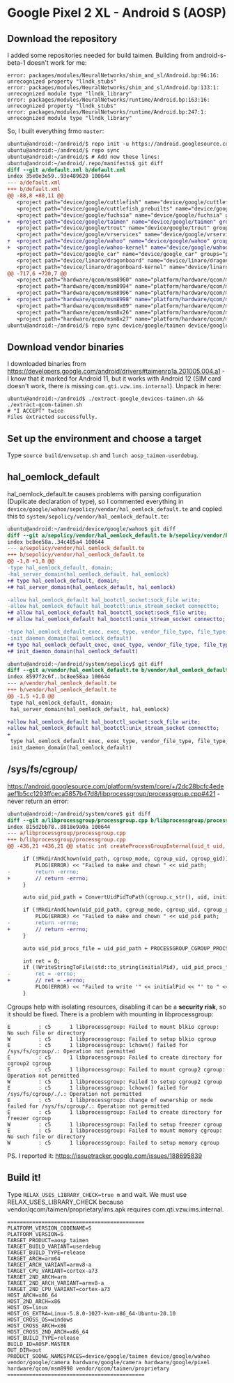 # Google Pixel 2 XL - Android S (AOSP)

## Download the repository
I added some repositories needed for build taimen. Building from android-s-beta-1 doesn't work for me:
```
error: packages/modules/NeuralNetworks/shim_and_sl/Android.bp:96:16: unrecognized property "llndk_stubs"
error: packages/modules/NeuralNetworks/shim_and_sl/Android.bp:133:1: unrecognized module type "llndk_library"
error: packages/modules/NeuralNetworks/runtime/Android.bp:163:16: unrecognized property "llndk_stubs"
error: packages/modules/NeuralNetworks/runtime/Android.bp:247:1: unrecognized module type "llndk_library"
```

So, I built everything frmo `master`:
```diff
ubuntu@android:~/android/$ repo init -u https://android.googlesource.com/platform/manifest
ubuntu@android:~/android/$ repo sync
ubuntu@android:~/android/$ # Add now these lines:
ubuntu@android:~/android/.repo/manifests$ git diff
diff --git a/default.xml b/default.xml
index 35e0e3e59..93e489620 100644
--- a/default.xml
+++ b/default.xml
@@ -88,8 +88,11 @@
   <project path="device/google/cuttlefish" name="device/google/cuttlefish" groups="device,pdk" />
   <project path="device/google/cuttlefish_prebuilts" name="device/google/cuttlefish_prebuilts" groups="device,pdk" clone-depth="1" />
   <project path="device/google/fuchsia" name="device/google/fuchsia" groups="device" />
+  <project path="device/google/taimen" name="device/google/taimen" groups="device,taimen" />
   <project path="device/google/trout" name="device/google/trout" groups="device,trout,gull" />
   <project path="device/google/vrservices" name="device/google/vrservices" groups="pdk" />
+  <project path="device/google/wahoo" name="device/google/wahoo" groups="device,generic_fs,wahoo" />
+  <project path="device/google/wahoo-kernel" name="device/google/wahoo-kernel" groups="device,generic_fs,wahoo" clone-depth="1" />
   <project path="device/google_car" name="device/google_car" groups="pdk" />
   <project path="device/linaro/dragonboard" name="device/linaro/dragonboard" groups="device,dragonboard,pdk" />
   <project path="device/linaro/dragonboard-kernel" name="device/linaro/dragonboard-kernel" groups="device,dragonboard,pdk" clone-depth="1" />
@@ -717,6 +720,7 @@
   <project path="hardware/qcom/msm8960" name="platform/hardware/qcom/msm8960" groups="qcom_msm8960,pdk-qcom" />
   <project path="hardware/qcom/msm8994" name="platform/hardware/qcom/msm8994" groups="qcom_msm8994,pdk-qcom" />
   <project path="hardware/qcom/msm8996" name="platform/hardware/qcom/msm8996" groups="qcom_msm8996,pdk-qcom" />
+  <project path="hardware/qcom/msm8998" name="platform/hardware/qcom/msm8998" groups="qcom_msm8998,pdk-qcom" />
   <project path="hardware/qcom/msm8x09" name="platform/hardware/qcom/msm8x09" groups="qcom_msm8x09" />
   <project path="hardware/qcom/msm8x26" name="platform/hardware/qcom/msm8x26" groups="qcom_msm8x26,pdk-qcom" />
   <project path="hardware/qcom/msm8x27" name="platform/hardware/qcom/msm8x27" groups="qcom_msm8x27,pdk-qcom" />
ubuntu@android:~/android/$ repo sync device/google/taimen device/google/wahoo device/google/wahoo-kernel hardware/qcom/msm8998
```
## Download vendor binaries
I downloaded binaries from https://developers.google.com/android/drivers#taimenrp1a.201005.004.a1 - I know that it marked for Android 11, but it works with Android 12 (SIM card doesn't work, there is missing `com.qti.vzw.ims.internal`). Unpack in here:
```
ubuntu@android:~/android$ ./extract-google_devices-taimen.sh && ./extract-qcom-taimen.sh
# "I ACCEPT" twice
Files extracted successfully.
```
## Set up the environment and choose a target
Type `source build/envsetup.sh` and  `lunch aosp_taimen-userdebug`.

## hal_oemlock_default
hal_oemlock_default.te causes problems with parsing configuration (Duplicate declaration of type), so I commented everything in `device/google/wahoo/sepolicy/vendor/hal_oemlock_default.te` and copied this to `system/sepolicy/vendor/hal_oemlock_default.te`:
```diff
ubuntu@android:~/android/device/google/wahoo$ git diff
diff --git a/sepolicy/vendor/hal_oemlock_default.te b/sepolicy/vendor/hal_oemlock_default.te
index bc8ee58a..34c485a4 100644
--- a/sepolicy/vendor/hal_oemlock_default.te
+++ b/sepolicy/vendor/hal_oemlock_default.te
@@ -1,8 +1,8 @@
-type hal_oemlock_default, domain;
-hal_server_domain(hal_oemlock_default, hal_oemlock)
+# type hal_oemlock_default, domain;
+# hal_server_domain(hal_oemlock_default, hal_oemlock)

-allow hal_oemlock_default hal_bootctl_socket:sock_file write;
-allow hal_oemlock_default hal_bootctl:unix_stream_socket connectto;
+# allow hal_oemlock_default hal_bootctl_socket:sock_file write;
+# allow hal_oemlock_default hal_bootctl:unix_stream_socket connectto;

-type hal_oemlock_default_exec, exec_type, vendor_file_type, file_type;
-init_daemon_domain(hal_oemlock_default)
+# type hal_oemlock_default_exec, exec_type, vendor_file_type, file_type;
+# init_daemon_domain(hal_oemlock_default)
```

```diff
ubuntu@android:~/android/system/sepolicy$ git diff
diff --git a/vendor/hal_oemlock_default.te b/vendor/hal_oemlock_default.te
index 8597f2c6f..bc8ee58aa 100644
--- a/vendor/hal_oemlock_default.te
+++ b/vendor/hal_oemlock_default.te
@@ -1,5 +1,8 @@
 type hal_oemlock_default, domain;
 hal_server_domain(hal_oemlock_default, hal_oemlock)

+allow hal_oemlock_default hal_bootctl_socket:sock_file write;
+allow hal_oemlock_default hal_bootctl:unix_stream_socket connectto;
+
 type hal_oemlock_default_exec, exec_type, vendor_file_type, file_type;
 init_daemon_domain(hal_oemlock_default)
```
## /sys/fs/cgroup/
https://android.googlesource.com/platform/system/core/+/2dc28bcfc4edeaef1b5cc1293ffceca5857b47d8/libprocessgroup/processgroup.cpp#421 - never return an error:
```diff
ubuntu@android:~/android/system/core$ git diff
diff --git a/libprocessgroup/processgroup.cpp b/libprocessgroup/processgroup.cpp
index 815d2bb78..8818e9a0a 100644
--- a/libprocessgroup/processgroup.cpp
+++ b/libprocessgroup/processgroup.cpp
@@ -436,21 +436,21 @@ static int createProcessGroupInternal(uid_t uid, int initialPid, std::string cgr

     if (!MkdirAndChown(uid_path, cgroup_mode, cgroup_uid, cgroup_gid)) {
         PLOG(ERROR) << "Failed to make and chown " << uid_path;
-        return -errno;
+        // return -errno;
     }

     auto uid_pid_path = ConvertUidPidToPath(cgroup.c_str(), uid, initialPid);

     if (!MkdirAndChown(uid_pid_path, cgroup_mode, cgroup_uid, cgroup_gid)) {
         PLOG(ERROR) << "Failed to make and chown " << uid_pid_path;
-        return -errno;
+        // return -errno;
     }

     auto uid_pid_procs_file = uid_pid_path + PROCESSGROUP_CGROUP_PROCS_FILE;

     int ret = 0;
     if (!WriteStringToFile(std::to_string(initialPid), uid_pid_procs_file)) {
-        ret = -errno;
+        // ret = -errno;
         PLOG(ERROR) << "Failed to write '" << initialPid << "' to " << uid_pid_procs_file;
     }
```

Cgroups help with isolating resources, disabling it can be a **security risk**, so it should be fixed. There is a problem with mounting in libprocessgroup:
```
E         : c5      1 libprocessgroup: Failed to mount blkio cgroup: No such file or directory
W         : c5      1 libprocessgroup: Failed to setup blkio cgroup
E         : c5      1 libprocessgroup: lchown() failed for /sys/fs/cgroup/.: Operation not permitted
E         : c5      1 libprocessgroup: Failed to create directory for cgroup2 cgroup
E         : c5      1 libprocessgroup: Failed to mount cgroup2 cgroup: Operation not permitted
W         : c5      1 libprocessgroup: Failed to setup cgroup2 cgroup
E         : c5      1 libprocessgroup: lchown() failed for /sys/fs/cgroup/./.: Operation not permitted
E         : c5      1 libprocessgroup: change of ownership or mode failed for /sys/fs/cgroup/.: Operation not permitted
E         : c5      1 libprocessgroup: Failed to create directory for freezer cgroup
W         : c5      1 libprocessgroup: Failed to setup freezer cgroup
E         : c5      1 libprocessgroup: Failed to mount memory cgroup: No such file or directory
W         : c5      1 libprocessgroup: Failed to setup memory cgroup
```
PS. I reported it: https://issuetracker.google.com/issues/188695839
## Build it!
Type `RELAX_USES_LIBRARY_CHECK=true m` and wait. We must use RELAX_USES_LIBRARY_CHECK because vendor/qcom/taimen/proprietary/ims.apk requires com.qti.vzw.ims.internal.
```
============================================
PLATFORM_VERSION_CODENAME=S
PLATFORM_VERSION=S
TARGET_PRODUCT=aosp_taimen
TARGET_BUILD_VARIANT=userdebug
TARGET_BUILD_TYPE=release
TARGET_ARCH=arm64
TARGET_ARCH_VARIANT=armv8-a
TARGET_CPU_VARIANT=cortex-a73
TARGET_2ND_ARCH=arm
TARGET_2ND_ARCH_VARIANT=armv8-a
TARGET_2ND_CPU_VARIANT=cortex-a73
HOST_ARCH=x86_64
HOST_2ND_ARCH=x86
HOST_OS=linux
HOST_OS_EXTRA=Linux-5.8.0-1027-kvm-x86_64-Ubuntu-20.10
HOST_CROSS_OS=windows
HOST_CROSS_ARCH=x86
HOST_CROSS_2ND_ARCH=x86_64
HOST_BUILD_TYPE=release
BUILD_ID=AOSP.MASTER
OUT_DIR=out
PRODUCT_SOONG_NAMESPACES=device/google/taimen device/google/wahoo vendor/google/camera hardware/google/camera hardware/google/pixel hardware/qcom/msm8998 vendor/qcom/taimen/proprietary
============================================
```
